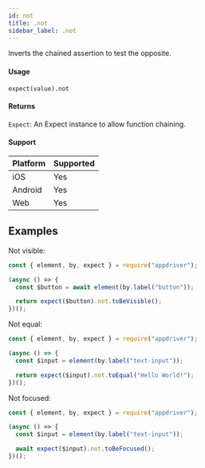 ```yaml
---
id: not
title: .not
sidebar_label: .not 
---
```


Inverts the chained assertion to test the opposite.

#### Usage

```text
expect(value).not
```

#### Returns

`Expect`: An Expect instance to allow function chaining.

#### Support

| Platform | Supported |
| -------- | --------- |
| iOS      | Yes       |
| Android  | Yes       |
| Web      | Yes       |

## Examples

Not visible:

```javascript
const { element, by, expect } = require("appdriver");

(async () => {
  const $button = await element(by.label("button")); 

  return expect($button).not.toBeVisible();
})();
```

Not equal:

```javascript
const { element, by, expect } = require("appdriver");

(async () => {
  const $input = element(by.label("text-input"));

  return expect($input).not.toEqual("Hello World!");
})();
```

Not focused:

```javascript
const { element, by, expect } = require("appdriver");

(async () => {
  const $input = element(by.label("text-input"));

  await expect($input).not.toBeFocused();
})();
```

